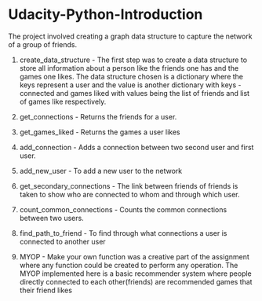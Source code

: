 # Udacity-Python-Introduction

The project involved creating a graph data structure to capture the network of a group of friends.

1) create_data_structure - The first step was to create a data structure to store all information about a person like the friends one has and the games one likes.
                           The data structure chosen is a dictionary where the keys represent a user and 
                           the value is another dictionary with keys - connected and games liked with values being the list of friends and list of games like respectively.

2) get_connections - Returns the friends for a user.

3) get_games_liked - Returns the games a user likes

4) add_connection - Adds a connection between two second user and first user.

5) add_new_user - To add a new user to the network

6) get_secondary_connections - The link between friends of friends is taken to show who are connected to whom and through which user.

7) count_common_connections - Counts the common connections between two users.

8) find_path_to_friend - To find through what connections a user is connected to another user

9) MYOP - Make your own function was a creative part of the assignment where any function could be created to perform any operation. 
          The MYOP implemented here is a basic recommender system where people directly connected to each other(friends) are recommended games that their friend likes
